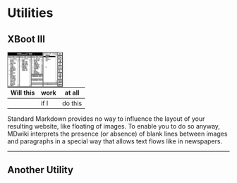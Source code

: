 Utilities
===========
XBoot III
--------

<img src="images/XBoot/XbootIII.png" width=25% align=left>

|Will this|work|at all|
|---|---|---|
      |if I|do this|

Standard Markdown provides no way to influence the layout of your resulting website, like floating of images. To enable you to do so anyway, MDwiki interprets the presence (or absence) of blank lines between images and paragraphs in a special way that allows text flows like in newspapers.

- - - -

Another Utility
--------
